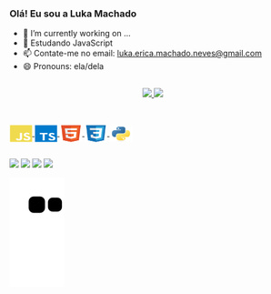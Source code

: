 ### Olá! Eu sou a Luka Machado
- 🔭 I’m currently working on ...
- 🌱 Estudando JavaScript
- 📫  Contate-me no email: luka.erica.machado.neves@gmail.com
- 😄 Pronouns: ela/dela

##

<div align="center">
  <a href="https://github.com/luka24erica">
  <img height="180em" src="https://github-readme-stats.vercel.app/api?username=luka24erica&show_icons=true&theme=gruvbox&include_all_commits=true&count_private=true"/>
  <img height="180em" src="https://github-readme-stats.vercel.app/api/top-langs/?username=luka24erica&layout=compact&langs_count=7&theme=gruvbox"/>
</div>

  ##
  
  <div style="display: inline_block"><br>
  <img align="center" alt="Luka-Js" height="30" width="40" src="https://raw.githubusercontent.com/devicons/devicon/master/icons/javascript/javascript-plain.svg">
  <img align="center" alt="Luka-Ts" height="30" width="40" src="https://raw.githubusercontent.com/devicons/devicon/master/icons/typescript/typescript-plain.svg">
  <img align="center" alt="Luka-HTML" height="30" width="40" src="https://raw.githubusercontent.com/devicons/devicon/master/icons/html5/html5-original.svg">
  <img align="center" alt="Luka-CSS" height="30" width="40" src="https://raw.githubusercontent.com/devicons/devicon/master/icons/css3/css3-original.svg">
  <img align="center" alt="Luka-Python" height="30" width="40" src="https://raw.githubusercontent.com/devicons/devicon/master/icons/python/python-original.svg">
</div>
   
  ## 
  
  <div>
  <a href="https://instagram.com/" target="_blank"><img src="https://img.shields.io/badge/-Instagram-%23E4405F?style=for-the-badge&logo=instagram&logoColor=white" target="_blank"></a>
 <a href="https://discord.gg/Lukaer#3750" target="_blank"><img src="https://img.shields.io/badge/Discord-7289DA?style=for-the-badge&logo=discord&logoColor=white" target="_blank"></a> 
  <a href = "mailto:luka.erica.machado.neves@gmail.com"><img src="https://img.shields.io/badge/-Gmail-%23333?style=for-the-badge&logo=gmail&logoColor=white" target="_blank"></a>
  <a href="https://www.linkedin.com/in/luka-machado-594658225" target="_blank"><img src="https://img.shields.io/badge/-LinkedIn-%230077B5?style=for-the-badge&logo=linkedin&logoColor=white" target="_blank"></a> 
    
   ![snake gif](https://github.com/Luka24erica/luka24erica/blob/output/github-contribution-grid-snake.svg)
    
  </div>
  
